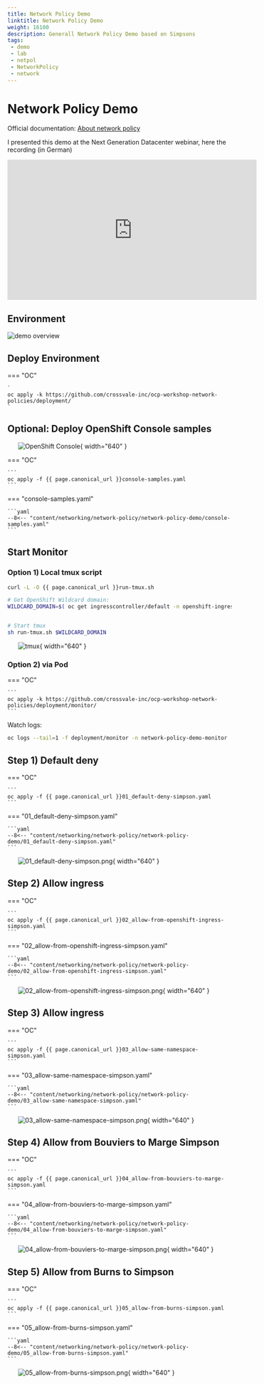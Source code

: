```yaml
---
title: Network Policy Demo
linktitle: Network Policy Demo
weight: 16100
description: Generall Network Policy Demo based on Simpsons
tags:
 - demo
 - lab
 - netpol
 - NetworkPolicy
 - network
---
```


# Network Policy Demo

Official documentation: [About network policy
](https://docs.openshift.com/container-platform/latest/networking/network_policy/about-network-policy.html)


I presented this demo at the Next Generation Datacenter webinar, here the recording (in German)


<iframe width="560" height="315" src="https://www.youtube-nocookie.com/embed/n3cq7Ql0VSk" title="YouTube video player" frameborder="0" allow="accelerometer; autoplay; clipboard-write; encrypted-media; gyroscope; picture-in-picture" allowfullscreen></iframe>


## Environment

![demo overview](demo-overview-v2.png)

## Deploy Environment

=== "OC"

    `
    oc apply -k https://github.com/crossvale-inc/ocp-workshop-network-policies/deployment/
    `

## Optional: Deploy OpenShift Console samples

&nbsp;&nbsp;&nbsp;&nbsp;&nbsp;&nbsp;![OpenShift Console](ocp-console.png){ width="640" }

=== "OC"

    ```
    oc apply -f {{ page.canonical_url }}console-samples.yaml
    ```

=== "console-samples.yaml"

    ```yaml
    --8<-- "content/networking/network-policy/network-policy-demo/console-samples.yaml"
    ```


## Start Monitor

### Option 1) Local tmux script

```bash
curl -L -O {{ page.canonical_url }}run-tmux.sh

# Get OpenShift Wildcard domain:
WILDCARD_DOMAIN=$( oc get ingresscontroller/default -n openshift-ingress-operator -o jsonpath="{.status.domain}" )


# Start tmux
sh run-tmux.sh $WILDCARD_DOMAIN
```

&nbsp;&nbsp;&nbsp;&nbsp;&nbsp;&nbsp;![tmux](tmux-example.png){ width="640" }

### Option 2) via Pod 

=== "OC"

    ```
    oc apply -k https://github.com/crossvale-inc/ocp-workshop-network-policies/deployment/monitor/
    ```

Watch logs:

```bash
oc logs --tail=1 -f deployment/monitor -n network-policy-demo-monitor
```

## Step 1) Default deny


=== "OC"

    ```
    oc apply -f {{ page.canonical_url }}01_default-deny-simpson.yaml
    ```

=== "01_default-deny-simpson.yaml"

    ```yaml
    --8<-- "content/networking/network-policy/network-policy-demo/01_default-deny-simpson.yaml"
    ```


&nbsp;&nbsp;&nbsp;&nbsp;&nbsp;&nbsp;![01_default-deny-simpson.png](01_default-deny-simpson.png){ width="640" }

## Step 2) Allow ingress


=== "OC"

    ```
    oc apply -f {{ page.canonical_url }}02_allow-from-openshift-ingress-simpson.yaml
    ```

=== "02_allow-from-openshift-ingress-simpson.yaml"

    ```yaml
    --8<-- "content/networking/network-policy/network-policy-demo/02_allow-from-openshift-ingress-simpson.yaml"
    ```


&nbsp;&nbsp;&nbsp;&nbsp;&nbsp;&nbsp;![02_allow-from-openshift-ingress-simpson.png](02_allow-from-openshift-ingress-simpson.png){ width="640" }



## Step 3) Allow ingress


=== "OC"

    ```
    oc apply -f {{ page.canonical_url }}03_allow-same-namespace-simpson.yaml
    ```

=== "03_allow-same-namespace-simpson.yaml"

    ```yaml
    --8<-- "content/networking/network-policy/network-policy-demo/03_allow-same-namespace-simpson.yaml"
    ```


&nbsp;&nbsp;&nbsp;&nbsp;&nbsp;&nbsp;![03_allow-same-namespace-simpson.png](03_allow-same-namespace-simpson.png){ width="640" }


## Step 4) Allow from Bouviers to Marge Simpson


=== "OC"

    ```
    oc apply -f {{ page.canonical_url }}04_allow-from-bouviers-to-marge-simpson.yaml
    ```

=== "04_allow-from-bouviers-to-marge-simpson.yaml"

    ```yaml
    --8<-- "content/networking/network-policy/network-policy-demo/04_allow-from-bouviers-to-marge-simpson.yaml"
    ```


&nbsp;&nbsp;&nbsp;&nbsp;&nbsp;&nbsp;![04_allow-from-bouviers-to-marge-simpson.png](04_allow-from-bouviers-to-marge-simpson.png){ width="640" }


## Step 5) Allow from Burns to Simpson


=== "OC"

    ```
    oc apply -f {{ page.canonical_url }}05_allow-from-burns-simpson.yaml
    ```

=== "05_allow-from-burns-simpson.yaml"

    ```yaml
    --8<-- "content/networking/network-policy/network-policy-demo/05_allow-from-burns-simpson.yaml"
    ```


&nbsp;&nbsp;&nbsp;&nbsp;&nbsp;&nbsp;![05_allow-from-burns-simpson.png](05_allow-from-burns-simpson.png){ width="640" }





